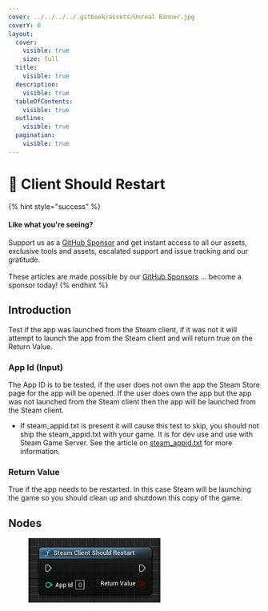 ```yaml
---
cover: ../../../../.gitbook/assets/Unreal Banner.jpg
coverY: 0
layout:
  cover:
    visible: true
    size: full
  title:
    visible: true
  description:
    visible: true
  tableOfContents:
    visible: true
  outline:
    visible: true
  pagination:
    visible: true
---
```


# 🔵 Client Should Restart

{% hint style="success" %}
#### Like what you're seeing?

Support us as a [GitHub Sponsor](../../../../where-to-buy/become-a-sponsor.md) and get instant access to all our assets, exclusive tools and assets, escalated support and issue tracking and our gratitude.\
\
These articles are made possible by our [GitHub Sponsors](../../../../where-to-buy/become-a-sponsor.md) ... become a sponsor today!
{% endhint %}

## Introduction

Test if the app was launched from the Steam client, if it was not it will attempt to launch the app from the Steam client and will return true on the Return Value.

### App Id (Input)

The App ID is to be tested, if the user does not own the app the Steam Store page for the app will be opened. If the user does own the app but the app was not launched from the Steam client then the app will be launched from the Steam client.

* If steam\_appid.txt is present it will cause this test to skip, you should not ship the steam\_appid.txt with your game. It is for dev use and use with Steam Game Server. See the article on [steam\_appid.txt](../../../../company/steam/steamworks/steam\_appid.txt.md) for more information.

### Return Value

True if the app needs to be restarted. In this case Steam will be launching the game so you should clean up and shutdown this copy of the game.

## Nodes

<figure><img src="../../../../.gitbook/assets/image (197).png" alt=""><figcaption></figcaption></figure>
